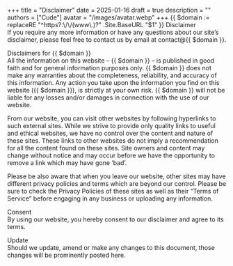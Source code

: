 +++
title = "Disclaimer"
date = 2025-01-16
draft = true
description = ""
authors = ["Cude"]
avatar = "/images/avatar.webp"
+++
{{ $domain := replaceRE "^https?:\/\/(www\.)?" .Site.BaseURL "$1" }}
Disclaimer  
If you require any more information or have any questions about our site’s disclaimer, please feel free to contact us by email at contact@{{ $domain }}.

Disclaimers for {{ $domain }}  
All the information on this website – {{ $domain }} – is published in good faith and for general information purposes only. {{ $domain }} does not make any warranties about the completeness, reliability, and accuracy of this information. Any action you take upon the information you find on this website ({{ $domain }}), is strictly at your own risk. {{ $domain }} will not be liable for any losses and/or damages in connection with the use of our website.

From our website, you can visit other websites by following hyperlinks to such external sites. While we strive to provide only quality links to useful and ethical websites, we have no control over the content and nature of these sites. These links to other websites do not imply a recommendation for all the content found on these sites. Site owners and content may change without notice and may occur before we have the opportunity to remove a link which may have gone ‘bad’.

Please be also aware that when you leave our website, other sites may have different privacy policies and terms which are beyond our control. Please be sure to check the Privacy Policies of these sites as well as their “Terms of Service” before engaging in any business or uploading any information.

Consent  
By using our website, you hereby consent to our disclaimer and agree to its terms.

Update  
Should we update, amend or make any changes to this document, those changes will be prominently posted here.
